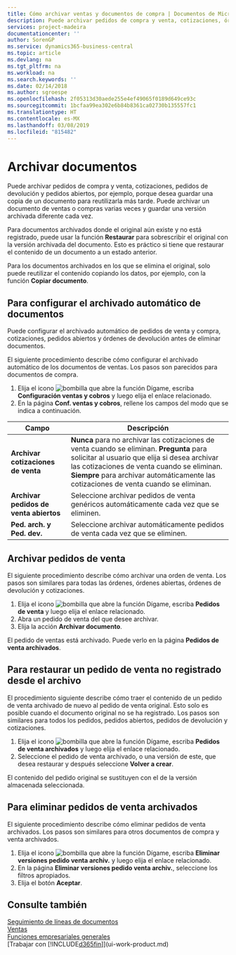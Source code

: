 ```yaml
---
title: Cómo archivar ventas y documentos de compra | Documentos de Microsoft
description: Puede archivar pedidos de compra y venta, cotizaciones, órdenes de devolución y órdenes abiertas, y puede usar el documento archivado para recrear el documento desde que se archivó.
services: project-madeira
documentationcenter: ''
author: SorenGP
ms.service: dynamics365-business-central
ms.topic: article
ms.devlang: na
ms.tgt_pltfrm: na
ms.workload: na
ms.search.keywords: ''
ms.date: 02/14/2018
ms.author: sgroespe
ms.openlocfilehash: 2f05313d30aede255e4ef49065f0189d649ce93c
ms.sourcegitcommit: 1bcfaa99ea302e6b84b8361ca02730b135557fc1
ms.translationtype: HT
ms.contentlocale: es-MX
ms.lasthandoff: 03/08/2019
ms.locfileid: "815482"
---
```

# <a name="archive-documents"></a>Archivar documentos
Puede archivar pedidos de compra y venta, cotizaciones, pedidos de devolución y pedidos abiertos, por ejemplo, porque desea guardar una copia de un documento para reutilizarla más tarde. Puede archivar un documento de ventas o compras varias veces y guardar una versión archivada diferente cada vez.

Para documentos archivados donde el original aún existe y no está registrado, puede usar la función **Restaurar** para sobrescribir el original con la versión archivada del documento. Esto es práctico si tiene que restaurar el contenido de un documento a un estado anterior.

Para los documentos archivados en los que se elimina el original, solo puede reutilizar el contenido copiando los datos, por ejemplo, con la función **Copiar documento**.   

## <a name="to-set-up-automatic-document-archiving"></a>Para configurar el archivado automático de documentos  
Puede configurar el archivado automático de pedidos de venta y compra, cotizaciones, pedidos abiertos y órdenes de devolución antes de eliminar documentos.

El siguiente procedimiento describe cómo configurar el archivado automático de los documentos de ventas. Los pasos son parecidos para documentos de compra.
1.  Elija el icono ![bombilla que abre la función Dígame](media/ui-search/search_small.png "Dígame que desea hacer"), escriba **Configuración ventas y cobros** y luego elija el enlace relacionado.
2. En la página **Conf. ventas y cobros**, rellene los campos del modo que se indica a continuación.

|Campo|Descripción|
|-----|-----------|
|**Archivar cotizaciones de venta**|**Nunca** para no archivar las cotizaciones de venta cuando se eliminan. **Pregunta** para solicitar al usuario que elija si desea archivar las cotizaciones de venta cuando se eliminan. **Siempre** para archivar automáticamente las cotizaciones de venta cuando se eliminan.|
|**Archivar pedidos de venta abiertos**|Seleccione archivar pedidos de venta genéricos automáticamente cada vez que se eliminen.|
|**Ped. arch. y Ped. dev.**|Seleccione archivar automáticamente pedidos de venta cada vez que se eliminen.|

## <a name="to-archive-a-sales-order"></a>Archivar pedidos de venta
El siguiente procedimiento describe cómo archivar una orden de venta. Los pasos son similares para todas las órdenes, órdenes abiertas, órdenes de devolución y cotizaciones.

1.  Elija el icono ![bombilla que abre la función Dígame](media/ui-search/search_small.png "Dígame que desea hacer"), escriba **Pedidos de venta** y luego elija el enlace relacionado.  
2.  Abra un pedido de venta del que desee archivar.  
3.  Elija la acción **Archivar documento**.

El pedido de ventas está archivado. Puede verlo en la página **Pedidos de venta archivados**.

## <a name="to-restore-a-non-posted-sales-order-from-the-archive"></a>Para restaurar un pedido de venta no registrado desde el archivo
El procedimiento siguiente describe cómo traer el contenido de un pedido de venta archivado de nuevo al pedido de venta original. Esto solo es posible cuando el documento original no se ha registrado. Los pasos son similares para todos los pedidos, pedidos abiertos, pedidos de devolución y cotizaciones.

1. Elija el icono ![bombilla que abre la función Dígame](media/ui-search/search_small.png "Dígame que desea hacer"), escriba **Pedidos de venta archivados** y luego elija el enlace relacionado.
2. Seleccione el pedido de venta archivado, o una versión de este, que desea restaurar y después seleccione **Volver a crear**.  

El contenido del pedido original se sustituyen con el de la versión almacenada seleccionada.

## <a name="to-delete-archived-sales-orders"></a>Para eliminar pedidos de venta archivados
El siguiente procedimiento describe cómo eliminar pedidos de venta archivados. Los pasos son similares para otros documentos de compra y venta archivados.

1.  Elija el icono ![bombilla que abre la función Dígame](media/ui-search/search_small.png "Dígame que desea hacer"), escriba **Eliminar versiones pedido venta archiv.** y luego elija el enlace relacionado.  
2.  En la página **Eliminar versiones pedido venta archiv.**, seleccione los filtros apropiados.  
3.  Elija el botón **Aceptar**.

## <a name="see-also"></a>Consulte también
[Seguimiento de líneas de documentos](across-how-to-track-document-lines.md)  
[Ventas](sales-manage-sales.md)  
[Funciones empresariales generales](ui-across-business-areas.md)  
[Trabajar con [!INCLUDE[d365fin](includes/d365fin_md.md)]](ui-work-product.md)
